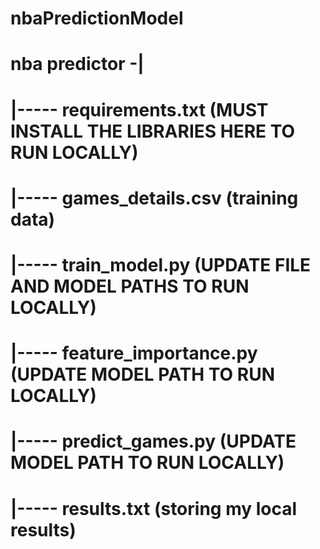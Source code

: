 # nbaPredictionModel


# nba predictor -|
#               |----- requirements.txt (MUST INSTALL THE LIBRARIES HERE TO RUN LOCALLY)
#               |----- games_details.csv (training data)
#               |----- train_model.py (UPDATE FILE AND MODEL PATHS TO RUN LOCALLY)
#               |----- feature_importance.py (UPDATE MODEL PATH TO RUN LOCALLY)
#               |----- predict_games.py (UPDATE MODEL PATH TO RUN LOCALLY)
#               |----- results.txt (storing my local results)
#

                
                                 
